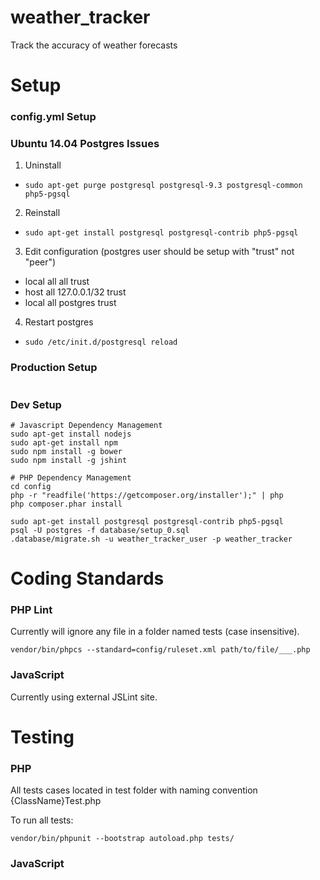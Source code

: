 weather_tracker
===============

Track the accuracy of weather forecasts

Setup
===============

### config.yml Setup

### Ubuntu 14.04 Postgres Issues
1. Uninstall
  - ```sudo apt-get purge postgresql postgresql-9.3 postgresql-common php5-pgsql```
2. Reinstall
  - ```sudo apt-get install postgresql postgresql-contrib php5-pgsql```
3. Edit configuration (postgres user should be setup with "trust" not "peer")
  - local   all             all                                     trust
  - host    all             127.0.0.1/32                            trust
  - local   all             postgres                                trust
4. Restart postgres
  - ```sudo /etc/init.d/postgresql reload```

### Production Setup
```
```

### Dev Setup
```
# Javascript Dependency Management
sudo apt-get install nodejs
sudo apt-get install npm
sudo npm install -g bower
sudo npm install -g jshint

# PHP Dependency Management
cd config
php -r "readfile('https://getcomposer.org/installer');" | php
php composer.phar install

sudo apt-get install postgresql postgresql-contrib php5-pgsql
psql -U postgres -f database/setup_0.sql
.database/migrate.sh -u weather_tracker_user -p weather_tracker
```

Coding Standards
================
### PHP Lint
Currently will ignore any file in a folder named tests (case insensitive).
```
vendor/bin/phpcs --standard=config/ruleset.xml path/to/file/___.php
```

### JavaScript
Currently using external JSLint site.

Testing
================
### PHP
All tests cases located in test folder with naming convention {ClassName}Test.php

To run all tests:
```
vendor/bin/phpunit --bootstrap autoload.php tests/
```

### JavaScript
